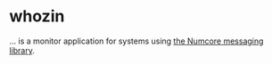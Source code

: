 whozin
======

... is a monitor application for systems using [the Numcore messaging library](https://github.com/reunanen/Numcore_messaging_library).

